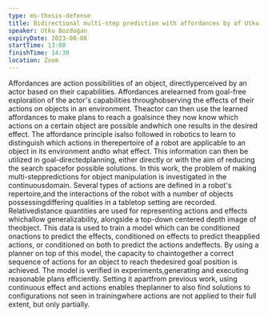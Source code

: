 ```yaml
---
type: ms-thesis-defense
title: Bidirectional multi-step prediction with affordances by of Utku Bozdoğan
speaker: Utku Bozdoğan
expiryDate: 2023-08-08
startTime: 13:00
finishTime: 14:30
location: Zoom
---
```

Affordances are action possibilities of an object, directlyperceived by an actor based on their capabilities. Affordances arelearned from goal-free exploration of the actor's capabilities throughobserving the effects of their actions on objects in an environment. Theactor can then use the learned affordances to make plans to reach a goalsince they now know which actions on a certain object are possible andwhich one results in the desired effect. The affordance principle isalso followed in robotics to learn to distinguish which actions in therepertoire of a robot are applicable to an object in its environment andto what effect. This information can then be utilized in goal-directedplanning, either directly or with the aim of reducing the search spacefor possible solutions. In this work, the problem of making multi-steppredictions for object manipulation is investigated in the continuousdomain. Several types of actions are defined in a robot's repertoire,and the interactions of the robot with a number of objects possessingdiffering qualities in a tabletop setting are recorded. Relativedistance quantities are used for representing actions and effects whichallow generalizability, alongside a top-down centered depth image of theobject. This data is used to train a model which can be conditioned onactions to predict the effects, conditioned on effects to predict theapplied actions, or conditioned on both to predict the actions andeffects. By using a planner on top of this model, the capacity to chaintogether a correct sequence of actions for an object to reach thedesired goal position is achieved. The model is verified in experiments,generating and executing reasonable plans efficiently. Setting it apartfrom previous work, using continuous effect and actions enables theplanner to also find solutions to configurations not seen in trainingwhere actions are not applied to their full extent, but only partially.